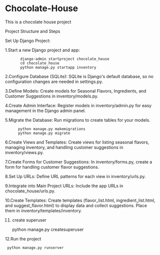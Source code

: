 # Chocolate-House
This is a chocolate house project

Project Structure and Steps

Set Up Django Project:

1.Start a new Django project and app:

           django-admin startproject chocolate_house
           cd chocolate_house
           python manage.py startapp inventory
           
2.Configure Database (SQLite):
    SQLite is Django's default database, so no configuration changes are needed in settings.py.
    
3.Define Models:
    Create models for Seasonal Flavors, Ingredients, and Customer Suggestions in inventory/models.py.
    
4.Create Admin Interface:
    Register models in inventory/admin.py for easy management in the Django admin panel.
  
5.Migrate the Database:
    Run migrations to create tables for your models.
    
          python manage.py makemigrations
          python manage.py migrate
          
6.Create Views and Templates:
    Create views for listing seasonal flavors, managing inventory, and handling customer suggestions in inventory/views.py. 
    
7.Create Forms for Customer Suggestions:
    In inventory/forms.py, create a form for handling customer flavor suggestions.    
    
8.Set Up URLs:
    Define URL patterns for each view in inventory/urls.py.
    
9.Integrate into Main Project URLs:
  Include the app URLs in chocolate_house/urls.py.   
    
10.Create Templates:
 Create templates (flavor_list.html, ingredient_list.html, and suggest_flavor.html) to display data and collect
 suggestions. Place them in inventory/templates/inventory.
     
11. create superuser
    
     python manage.py createsuperuser
    
12.Run the project

     python manage.py runserver
